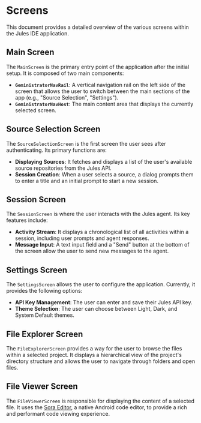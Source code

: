 # Screens

This document provides a detailed overview of the various screens within the Jules IDE application.

## Main Screen

The `MainScreen` is the primary entry point of the application after the initial setup. It is composed of two main components:

-   **`GeministratorNavRail`**: A vertical navigation rail on the left side of the screen that allows the user to switch between the main sections of the app (e.g., "Source Selection", "Settings").
-   **`GeministratorNavHost`**: The main content area that displays the currently selected screen.

## Source Selection Screen

The `SourceSelectionScreen` is the first screen the user sees after authenticating. Its primary functions are:

-   **Displaying Sources**: It fetches and displays a list of the user's available source repositories from the Jules API.
-   **Session Creation**: When a user selects a source, a dialog prompts them to enter a title and an initial prompt to start a new session.

## Session Screen

The `SessionScreen` is where the user interacts with the Jules agent. Its key features include:

-   **Activity Stream**: It displays a chronological list of all activities within a session, including user prompts and agent responses.
-   **Message Input**: A text input field and a "Send" button at the bottom of the screen allow the user to send new messages to the agent.

## Settings Screen

The `SettingsScreen` allows the user to configure the application. Currently, it provides the following options:

-   **API Key Management**: The user can enter and save their Jules API key.
-   **Theme Selection**: The user can choose between Light, Dark, and System Default themes.

## File Explorer Screen

The `FileExplorerScreen` provides a way for the user to browse the files within a selected project. It displays a hierarchical view of the project's directory structure and allows the user to navigate through folders and open files.

## File Viewer Screen

The `FileViewerScreen` is responsible for displaying the content of a selected file. It uses the [Sora Editor](https://github.com/Rosemoe/sora-editor), a native Android code editor, to provide a rich and performant code viewing experience.